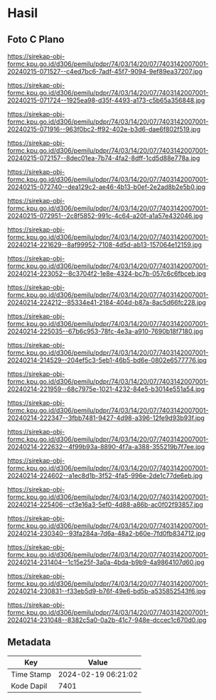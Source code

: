 # Hasil

## Foto C Plano

https://sirekap-obj-formc.kpu.go.id/d306/pemilu/pdpr/74/03/14/20/07/7403142007001-20240215-071527--c4ed7bc6-7adf-45f7-9094-9ef89ea37207.jpg

https://sirekap-obj-formc.kpu.go.id/d306/pemilu/pdpr/74/03/14/20/07/7403142007001-20240215-071724--1925ea98-d35f-4493-a173-c5b65a356848.jpg

https://sirekap-obj-formc.kpu.go.id/d306/pemilu/pdpr/74/03/14/20/07/7403142007001-20240215-071916--963f0bc2-ff92-402e-b3d6-dae6f802f519.jpg

https://sirekap-obj-formc.kpu.go.id/d306/pemilu/pdpr/74/03/14/20/07/7403142007001-20240215-072157--8dec01ea-7b74-4fa2-8dff-1cd5d88e778a.jpg

https://sirekap-obj-formc.kpu.go.id/d306/pemilu/pdpr/74/03/14/20/07/7403142007001-20240215-072740--dea129c2-ae46-4b13-b0ef-2e2ad8b2e5b0.jpg

https://sirekap-obj-formc.kpu.go.id/d306/pemilu/pdpr/74/03/14/20/07/7403142007001-20240215-072951--2c8f5852-991c-4c64-a20f-a1a57e432046.jpg

https://sirekap-obj-formc.kpu.go.id/d306/pemilu/pdpr/74/03/14/20/07/7403142007001-20240214-221629--8af99952-7108-4d5d-ab13-157064e12159.jpg

https://sirekap-obj-formc.kpu.go.id/d306/pemilu/pdpr/74/03/14/20/07/7403142007001-20240214-223052--8c3704f2-1e8e-4324-bc7b-057c6c6fbceb.jpg

https://sirekap-obj-formc.kpu.go.id/d306/pemilu/pdpr/74/03/14/20/07/7403142007001-20240214-224212--85334e41-2184-404d-b87a-8ac5d66fc228.jpg

https://sirekap-obj-formc.kpu.go.id/d306/pemilu/pdpr/74/03/14/20/07/7403142007001-20240214-225035--67b6c953-78fc-4e3a-a910-7690b18f7180.jpg

https://sirekap-obj-formc.kpu.go.id/d306/pemilu/pdpr/74/03/14/20/07/7403142007001-20240214-214529--204ef5c3-5eb1-46b5-bd6e-0802e6577776.jpg

https://sirekap-obj-formc.kpu.go.id/d306/pemilu/pdpr/74/03/14/20/07/7403142007001-20240214-221959--68c7975e-1021-4232-84e5-b3014e551a54.jpg

https://sirekap-obj-formc.kpu.go.id/d306/pemilu/pdpr/74/03/14/20/07/7403142007001-20240214-222347--3fbb7481-9427-4d98-a396-12fe9d93b93f.jpg

https://sirekap-obj-formc.kpu.go.id/d306/pemilu/pdpr/74/03/14/20/07/7403142007001-20240214-222632--4f99b93a-8890-4f7a-a388-355219b7f7ee.jpg

https://sirekap-obj-formc.kpu.go.id/d306/pemilu/pdpr/74/03/14/20/07/7403142007001-20240214-224602--a1ec8d1b-3f52-4fa5-996e-2de1c77de6eb.jpg

https://sirekap-obj-formc.kpu.go.id/d306/pemilu/pdpr/74/03/14/20/07/7403142007001-20240214-225406--cf3e16a3-5ef0-4d88-a86b-ac0f02f93857.jpg

https://sirekap-obj-formc.kpu.go.id/d306/pemilu/pdpr/74/03/14/20/07/7403142007001-20240214-230340--93fa284a-7d6a-48a2-b60e-7fd0fb834712.jpg

https://sirekap-obj-formc.kpu.go.id/d306/pemilu/pdpr/74/03/14/20/07/7403142007001-20240214-231404--1c15e25f-3a0a-4bda-b9b9-4a9864107d60.jpg

https://sirekap-obj-formc.kpu.go.id/d306/pemilu/pdpr/74/03/14/20/07/7403142007001-20240214-230831--f33eb5d9-b76f-49e6-bd5b-a535852543f6.jpg

https://sirekap-obj-formc.kpu.go.id/d306/pemilu/pdpr/74/03/14/20/07/7403142007001-20240214-231048--8382c5a0-0a2b-41c7-948e-dccec1c670d0.jpg


## Metadata

| Key        | Value               |
| ---------- | ------------------- |
| Time Stamp | 2024-02-19 06:21:02 |
| Kode Dapil | 7401                |



